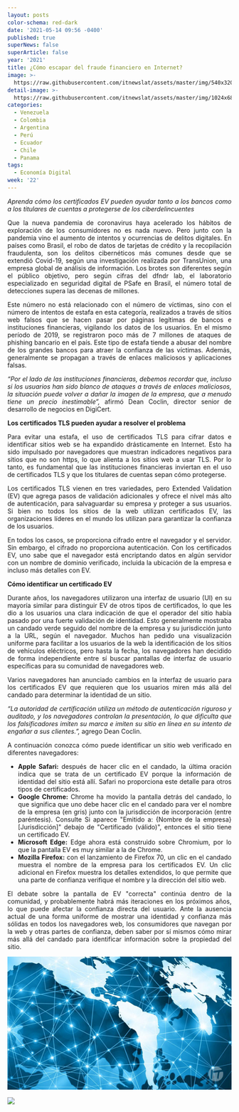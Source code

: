 ```yaml
---
layout: posts
color-schema: red-dark
date: '2021-05-14 09:56 -0400'
published: true
superNews: false
superArticle: false
year: '2021'
title: ¿Cómo escapar del fraude financiero en Internet?
image: >-
  https://raw.githubusercontent.com/itnewslat/assets/master/img/540x320/Internet-p.jpg
detail-image: >-
  https://raw.githubusercontent.com/itnewslat/assets/master/img/1024x680/Internet-g.jpg
categories:
  - Venezuela
  - Colombia
  - Argentina
  - Perú
  - Ecuador
  - Chile
  - Panama
tags:
  - Economía Digital
week: '22'
---
```

<p style="text-align: justify;"><em>Aprenda cómo los certificados EV pueden ayudar tanto a los bancos como a los titulares de cuentas a protegerse de los ciberdelincuentes</em></p>
<p style="text-align: justify;">Que la nueva pandemia de coronavirus haya acelerado los hábitos de exploración de los consumidores no es nada nuevo. Pero junto con la pandemia vino el aumento de intentos y ocurrencias de delitos digitales. En países como Brasil, el robo de datos de tarjetas de crédito y la recopilación fraudulenta, son los delitos cibernéticos más comunes desde que se extendió Covid-19, según una investigación realizada por TransUnion, una empresa global de análisis de información. Los brotes son diferentes según el público objetivo, pero según cifras del dfndr lab, el laboratorio especializado en seguridad digital de PSafe en Brasil, el número total de detecciones supera las decenas de millones.</p>
<p style="text-align: justify;">Este número no está relacionado con el número de víctimas, sino con el número de intentos de estafa en esta categoría, realizados a través de sitios web falsos que se hacen pasar por páginas legítimas de bancos e instituciones financieras, vigilando los datos de los usuarios. En el mismo período de 2019, se registraron poco más de 7 millones de ataques de phishing bancario en el país. Este tipo de estafa tiende a abusar del nombre de los grandes bancos para atraer la confianza de las víctimas. Además, generalmente se propagan a través de enlaces maliciosos y aplicaciones falsas.</p>
<p style="text-align: justify;"><em>“Por el lado de las instituciones financieras, debemos recordar que, incluso si los usuarios han sido blanco de ataques a través de enlaces maliciosos, la situación puede volver a dañar la imagen de la empresa, que a menudo tiene un precio inestimable”, </em>afirmó Dean Coclin, director senior de desarrollo de negocios en DigiCert.</p>
<p style="text-align: justify;"><strong>Los certificados TLS pueden ayudar a resolver el problema</strong></p>
<p style="text-align: justify;">Para evitar una estafa, el uso de certificados TLS para cifrar datos e identificar sitios web se ha expandido drásticamente en Internet. Esto ha sido impulsado por navegadores que muestran indicadores negativos para sitios que no son https, lo que alienta a los sitios web a usar TLS. Por lo tanto, es fundamental que las instituciones financieras inviertan en el uso de certificados TLS y que los titulares de cuentas sepan cómo protegerse.</p>
<p style="text-align: justify;">Los certificados TLS vienen en tres variedades, pero Extended Validation (EV) que agrega pasos de validación adicionales y ofrece el nivel más alto de autenticación, para salvaguardar su empresa y proteger a sus usuarios. Si bien no todos los sitios de la web utilizan certificados EV, las organizaciones líderes en el mundo los utilizan para garantizar la confianza de los usuarios.</p>
<p style="text-align: justify;">En todos los casos, se proporciona cifrado entre el navegador y el servidor. Sin embargo, el cifrado no proporciona autenticación. Con los certificados EV, uno sabe que el navegador está encriptando datos en algún servidor con un nombre de dominio verificado, incluida la ubicación de la empresa e incluso más detalles con EV.</p>
<p style="text-align: justify;"><strong>Cómo identificar un certificado EV</strong></p>
<p style="text-align: justify;">Durante años, los navegadores utilizaron una interfaz de usuario (UI) en su mayoría similar para distinguir EV de otros tipos de certificados, lo que les dio a los usuarios una clara indicación de que el operador del sitio había pasado por una fuerte validación de identidad. Esto generalmente mostraba un candado verde seguido del nombre de la empresa y su jurisdicción junto a la URL, según el navegador. Muchos han pedido una visualización uniforme para facilitar a los usuarios de la web la identificación de los sitios de vehículos eléctricos, pero hasta la fecha, los navegadores han decidido de forma independiente entre sí buscar pantallas de interfaz de usuario específicas para su comunidad de navegadores web.</p>
<p style="text-align: justify;">Varios navegadores han anunciado cambios en la interfaz de usuario para los certificados EV que requieren que los usuarios miren más allá del candado para determinar la identidad de un sitio.</p>
<p style="text-align: justify;"><em>“La autoridad de certificación utiliza un método de autenticación riguroso y auditado, y los navegadores controlan la presentación, lo que dificulta que los falsificadores imiten su marca e imiten su sitio en línea en su intento de engañar a sus clientes.”, </em>agrego Dean Coclin.</p>
<p style="text-align: justify;">A continuación conozca cómo puede identificar un sitio web verificado en diferentes navegadores:</p>

<ul style="text-align: justify;">
	<li><strong>Apple Safari:</strong> después de hacer clic en el candado, la última oración indica que se trata de un certificado EV porque la información de identidad del sitio está allí. Safari no proporciona este detalle para otros tipos de certificados.</li>
	<li><strong>Google Chrome:</strong> Chrome ha movido la pantalla detrás del candado, lo que significa que uno debe hacer clic en el candado para ver el nombre de la empresa (en gris) junto con la jurisdicción de incorporación (entre paréntesis). Consulte Si aparece "Emitido a: {Nombre de la empresa} [Jurisdicción]" debajo de "Certificado (válido)", entonces el sitio tiene un certificado EV.</li>
	<li><strong>Microsoft Edge:</strong> Edge ahora está construido sobre Chromium, por lo que la pantalla EV es muy similar a la de Chrome.</li>
	<li><strong>Mozilla Firefox:</strong> con el lanzamiento de Firefox 70, un clic en el candado muestra el nombre de la empresa para los certificados EV. Un clic adicional en Firefox muestra los detalles extendidos, lo que permite que una parte de confianza verifique el nombre y la dirección del sitio web.</li>
</ul>
<p style="text-align: justify;">El debate sobre la pantalla de EV "correcta" continúa dentro de la comunidad, y probablemente habrá más iteraciones en los próximos años, lo que puede afectar la confianza directa del usuario. Ante la ausencia actual de una forma uniforme de mostrar una identidad y confianza más sólidas en todos los navegadores web, los consumidores que navegan por la web y otras partes de confianza, deben saber por sí mismos cómo mirar más allá del candado para identificar información sobre la propiedad del sitio.</p>

![](https://raw.githubusercontent.com/itnewslat/assets/master/img/540x320/Internet-p.jpg)

<img src="https://tracker.metricool.com/c3po.jpg?hash=56f88a41e39ab42c063cc51676587a04"/>
